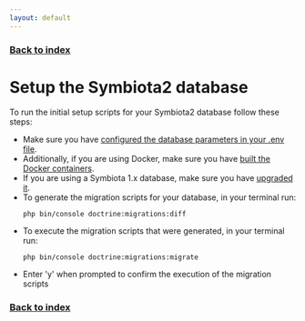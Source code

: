 ```yaml
---
layout: default
---
```


### [Back to index](../index.html)

# Setup the Symbiota2 database

To run the initial setup scripts for your Symbiota2 database follow these steps:

- Make sure you have [configured the database parameters in your .env file](./configure_env_file_database.html).
- Additionally, if you are using Docker, make sure you have [built the Docker containers](./build_docker_setup.html).
- If you are using a Symbiota 1.x database, make sure you have [upgraded it](./upgrade_1.x_database.html).
- To generate the migration scripts for your database, in your terminal run:
    ```shell
    php bin/console doctrine:migrations:diff
    ```
- To execute the migration scripts that were generated, in your terminal run:
    ```shell
    php bin/console doctrine:migrations:migrate
    ```
- Enter 'y' when prompted to confirm the execution of the migration scripts

### [Back to index](../index.html)
